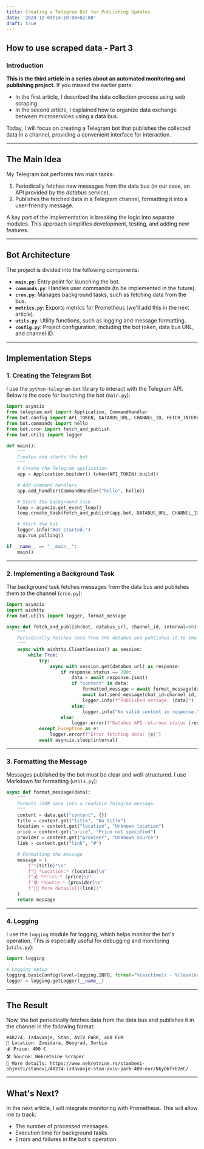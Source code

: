 ```yaml
---
title: Creating a Telegram Bot for Publishing Updates
date: '2024-12-03T14:10:00+02:00'
draft: true
---
```

## How to use scraped data - Part 3

### Introduction

**This is the third article in a series about an automated monitoring and publishing project.**
If you missed the earlier parts:
- In the first article, I described the data collection process using web scraping.
- In the second article, I explained how to organize data exchange between microservices using a data bus.

Today, I will focus on creating a Telegram bot that publishes the collected data in a channel, providing a convenient interface for interaction.

---

## The Main Idea

My Telegram bot performs two main tasks:
1. Periodically fetches new messages from the data bus (in our case, an API provided by the *databus* service).
2. Publishes the fetched data in a Telegram channel, formatting it into a user-friendly message.

A key part of the implementation is breaking the logic into separate modules. This approach simplifies development, testing, and adding new features.

---

## Bot Architecture

The project is divided into the following components:

- **`main.py`**: Entry point for launching the bot.
- **`commands.py`**: Handles user commands (to be implemented in the future).
- **`cron.py`**: Manages background tasks, such as fetching data from the bus.
- **`metrics.py`**: Exports metrics for Prometheus (we'll add this in the next article).
- **`utils.py`**: Utility functions, such as logging and message formatting.
- **`config.py`**: Project configuration, including the bot token, data bus URL, and channel ID.

---

## Implementation Steps

### 1. Creating the Telegram Bot

I use the `python-telegram-bot` library to interact with the Telegram API. Below is the code for launching the bot (`main.py`):

```python
import asyncio
from telegram.ext import Application, CommandHandler
from bot.config import API_TOKEN, DATABUS_URL, CHANNEL_ID, FETCH_INTERVAL
from bot.commands import hello
from bot.cron import fetch_and_publish
from bot.utils import logger

def main():
    """
    Creates and starts the bot.
    """
    # Create the Telegram application
    app = Application.builder().token(API_TOKEN).build()

    # Add command handlers
    app.add_handler(CommandHandler("hello", hello))

    # Start the background task
    loop = asyncio.get_event_loop()
    loop.create_task(fetch_and_publish(app.bot, DATABUS_URL, CHANNEL_ID, FETCH_INTERVAL))

    # Start the bot
    logger.info("Bot started.")
    app.run_polling()

if __name__ == "__main__":
    main()
```

---

### 2. Implementing a Background Task

The background task fetches messages from the data bus and publishes them to the channel (`cron.py`):

```python
import asyncio
import aiohttp
from bot.utils import logger, format_message

async def fetch_and_publish(bot, databus_url, channel_id, interval=60):
    """
    Periodically fetches data from the databus and publishes it to the channel.
    """
    async with aiohttp.ClientSession() as session:
        while True:
            try:
                async with session.get(databus_url) as response:
                    if response.status == 200:
                        data = await response.json()
                        if "content" in data:
                            formatted_message = await format_message(data)
                            await bot.send_message(chat_id=channel_id, text=formatted_message, parse_mode="Markdown")
                            logger.info(f"Published message: {data}")
                        else:
                            logger.info("No valid content in response.")
                    else:
                        logger.error(f"Databus API returned status {response.status}")
            except Exception as e:
                logger.error(f"Error fetching data: {e}")
            await asyncio.sleep(interval)
```

---

### 3. Formatting the Message

Messages published by the bot must be clear and well-structured. I use Markdown for formatting (`utils.py`):

```python
async def format_message(data):
    """
    Formats JSON data into a readable Telegram message.
    """
    content = data.get("content", {})
    title = content.get("title", "No title")
    location = content.get("location", "Unknown location")
    price = content.get("price", "Price not specified")
    provider = content.get("provider", "Unknown source")
    link = content.get("link", "#")

    # Formatting the message
    message = (
        f"*{title}*\n"
        f"📍 *Location:* {location}\n"
        f"💰 *Price:* {price}\n"
        f"🛠️ *Source:* {provider}\n"
        f"[🔗 More details]({link})"
    )
    return message
```

---

### 4. Logging

I use the `logging` module for logging, which helps monitor the bot's operation. This is especially useful for debugging and monitoring (`utils.py`):

```python
import logging

# Logging setup
logging.basicConfig(level=logging.INFO, format="%(asctime)s - %(levelname)s - %(message)s")
logger = logging.getLogger(__name__)
```

---

## The Result

Now, the bot periodically fetches data from the data bus and publishes it in the channel in the following format:

```
#48274, Izdavanje, Stan, AVIV PARK, 400 EUR
📍 Location: Zvezdara, Beograd, Serbia
💰 Price: 400 €
🛠️ Source: Nekretnine Scraper
🔗 More details: https://www.nekretnine.rs/stambeni-objekti/stanovi/48274-izdavanje-stan-aviv-park-400-eur/NkyO6fr62eC/
```

---

## What's Next?

In the next article, I will integrate monitoring with Prometheus. This will allow me to track:
- The number of processed messages.
- Execution time for background tasks.
- Errors and failures in the bot's operation.
